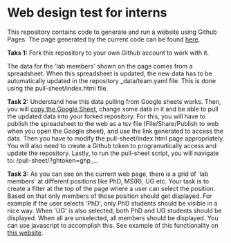 # Web design test for interns

This repository contains code to generate and run a website using Github Pages. The page generated by the current code can be found [here](https://gsaurabhr.github.io/webdesign-test-template/test).

**Taks 1:** Fork this repository to your own Github account to work with it. 

The data for the 'lab members' shown on the page comes from a spreadsheet. When this spreadsheet is updated, the new data has to be automatically updated in the repository _data/team.yaml file. This is done using the pull-sheet/index.html file.

**Task 2:** Understand how this data pulling from Google sheets works. Then, you will [copy the Google Sheet](https://docs.google.com/spreadsheets/d/1lQNELi7Nu4XAKK1U7R1W31ixBCRvJxtH-McqjdycRok/copy), change some data in it and be able to pull the updated data into your forked repository. For this, you will have to publish the spreadsheet to the web as a tsv file (File/Share/Publish to web when you open the Google sheet), and use the link generated to access the data. Then you have to modify the pull-sheet/index.html page appropriately. You will also need to create a Github token to programatically access and update the repository. Lastly, to run the pull-sheet script, you will navigate to: <URL>/pull-sheet/?ghtoken=ghp_...

**Task 3:** As you can see on the current web page, there is a grid of 'lab members' at different positions like PhD, MS(R), UG etc. Your task is to create a filter at the top of the page where a user can select the position. Based on that only members of those position should get displayed. For example if the user selects 'PhD', only PhD students should be visible in a nice way. When 'UG' is also selected, both PhD and UG students should be displayed. When all are unselected, all members should be displayed. You can use javascript to accomplish this. See example of this functionality on [this website](https://alleninstitute.org/about/people/).